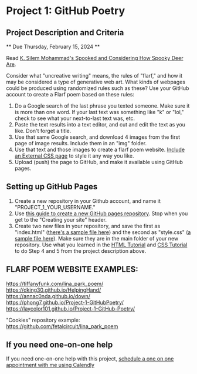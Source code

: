 # Project 1: GitHub Poetry

## Project Description and Criteria
** Due Thursday, February 15, 2024 **

Read [K. Silem Mohammad's Spooked and Considering How Spooky Deer Are](readings/K-Silem-Mohammad-Spooked-and-Considering-How-Spooky-Deer-Are.pdf).

Consider what "uncreative writing" means, the rules of "flarf," and how it may be considered a type of generative web art. What kinds of webpages could be produced using randomized rules such as these? Use your GitHub account to create a Flarf poem based on these rules:

1. Do a Google search of the last phrase you texted someone. Make sure it is more than one word. If your last text was something like "k" or "lol," check to see what your next-to-last text was, etc.
2. Paste the text results into a text editor, and cut and edit the text as you like. Don't forget a title.
3. Use that same Google search, and download 4 images from the first page of image results. Include them in an "img" folder.
4. Use that text and those images to create a flarf poem website. [Include an External CSS page](https://www.w3schools.com/css/css_howto.asp) to style it any way you like.
5. Upload (push) the page to GitHub, and make it available using GitHub pages.

## Setting up GitHub Pages

1. Create a new repository in your Github account, and name it "PROJECT_1_YOUR_USERNAME."
2. Use [this guide to create a new GitHub pages repository](https://docs.github.com/en/github/working-with-github-pages/creating-a-github-pages-site). Stop when you get to the "Creating your site" header.
3. Create two new files in your repository, and save the first as "index.html" ([there's a sample file here](https://github.com/UICIDEAS/IDEA_120/blob/Spring2024/website_demo/index.html)) and the second as "style.css" ([a sample file here](https://github.com/UICIDEAS/IDEA_120/blob/Spring2024/website_demo/style.css)). Make sure they are in the main folder of your new repository. Use what you learned in the [HTML Tutorial](https://www.w3schools.com/html/default.asp) and [CSS Tutorial](https://www.w3schools.com/css/default.asp) to do Step 4 and 5 from the project description above.

## FLARF POEM WEBSITE EXAMPLES:  

https://tiffanyfunk.com/lina_park_poem/  
https://dking30.github.io/HelpingHand/  
https://annac0nda.github.io/down/  
https://phong7.github.io/Project-1-GitHubPoetry/  
https://laycolor101.github.io/Project-1-GitHub-Poetry/  

"Cookies" repository example: https://github.com/fetalcircuit/lina_park_poem

## If you need one-on-one help

If you need one-on-one help with this project, [schedule a one on one appointment with me using Calendly](https://calendly.com/tfunk4/office-hours-meeting)
